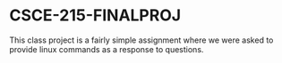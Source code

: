 # CSCE-215-FINALPROJ

This class project is a fairly simple assignment where we were asked to provide linux commands as a response to questions.
